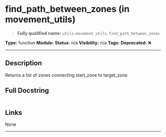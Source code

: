 # find_path_between_zones (in movement_utils)
> **Fully qualified name:** `utils.movement_utils.find_path_between_zones`

**Type:** function
**Module:** 
**Status:** n/a
**Visibility:** n/a
**Tags:** 
**Deprecated:** ❌

---

## Description
Returns a list of zones connecting start_zone to target_zone

## Full Docstring
```

```

## Links
None

---
